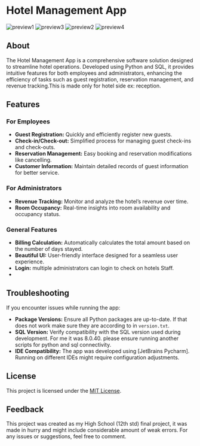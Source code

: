 # Hotel Management App
![preview1](https://github.com/user-attachments/assets/fd918f80-71ca-48c6-8e09-508d4678b852)
![preview3](https://github.com/user-attachments/assets/07fd0e8a-3dec-41e3-9ef4-c053511764c2)
![preview2](https://github.com/user-attachments/assets/16780b98-2ee5-401f-92df-01efd2f30c23)
![preview4](https://github.com/user-attachments/assets/706eec58-0ed6-4dc8-8867-c8c8a3eb4c1e)


## About
The Hotel Management App is a comprehensive software solution designed to streamline hotel operations. Developed using Python and SQL, it provides intuitive features for both employees and administrators, enhancing the efficiency of tasks such as guest registration, reservation management, and revenue tracking.This is made only for hotel side ex: reception.

## Features
### For Employees
- **Guest Registration:** Quickly and efficiently register new guests.
- **Check-in/Check-out:** Simplified process for managing guest check-ins and check-outs.
- **Reservation Management:** Easy booking and reservation modifications like cancelling.
- **Customer Information:** Maintain detailed records of guest information for better service.

### For Administrators
- **Revenue Tracking:** Monitor and analyze the hotel’s revenue over time.
- **Room Occupancy:** Real-time insights into room availability and occupancy status.

### General Features
- **Billing Calculation:** Automatically calculates the total amount based on the number of days stayed.
- **Beautiful UI:** User-friendly interface designed for a seamless user experience.
- **Login:** multiple administrators can login to check on hotels Staff.
- 

## Troubleshooting
If you encounter issues while running the app:
- **Package Versions:** Ensure all Python packages are up-to-date. If that does not work make sure they are according to in `version.txt`.
- **SQL Version:** Verify compatibility with the SQL version used during development. For me it was 8.0.40. please ensure running another scripts for python and sql connectivity.
- **IDE Compatibility:** The app was developed using [JetBrains Pycharm]. Running on different IDEs might require configuration adjustments.


## License
This project is licensed under the [MIT License](LICENSE).

## Feedback
This project was created as my High School (12th std) final project, it was made in hurry and might include considerable amount of weak errors. For any issues or suggestions, feel free to comment. 


